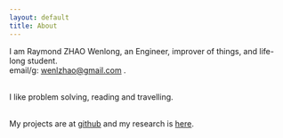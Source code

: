 ```yaml
---
layout: default
title: About
---
```

I am Raymond ZHAO Wenlong, an Engineer, improver of things, and life-long student.   
email/g: wenlzhao@gmail.com .   
<br>

I like problem solving, reading and travelling.  
<br>
  
My projects are at [github](https://github.com/muyun) and my research is [here](http://muyun.github.io/research/).  
<br>

